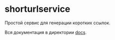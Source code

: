# shorturlservice

Простой сервис для генерации коротких ссылок.

Вся документация в директории [docs](docs/readme.md).